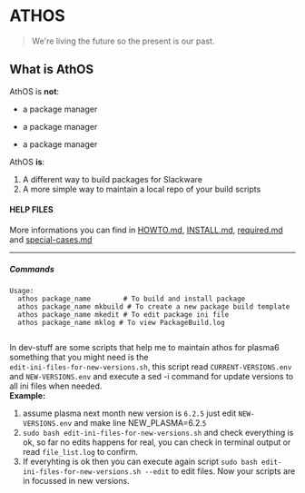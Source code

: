 # ATHOS

> We\'re living the future so
> the present is our past.


## What is AthOS

AthOS is **not**:

* a package manager
- a package manager
+ a package manager

AthOS **is**:

1. A different way to build packages for Slackware
2. A more simple way to maintain a local repo of your build scripts


#### HELP FILES

More informations you can find in [HOWTO.md][1], [INSTALL.md][2], [required.md][3] and [special-cases.md][4]

[1]: ./DOCS/HOWTO.md        'HOWTO.md'
[2]: ./DOCS/INSTALL.md  "INSTALL.md"
[3]: ./DOCS/required.md    "required.md"
[4]: ./DOCS/special-cases.md (special-cases.md)



---

##### Commands

```
Usage:
  athos package_name        # To build and install package
  athos package_name mkbuild # To create a new package build template
  athos package_name mkedit # To edit package ini file
  athos package_name mklog # To view PackageBuild.log
  
```

In dev-stuff are some scripts that help me to maintain athos for plasma6 something that you might need is the <br>
`edit-ini-files-for-new-versions.sh`, this script read `CURRENT-VERSIONS.env` and `NEW-VERSIONS.env` and execute a sed -i command for update versions to all ini files when needed.<br>
**Example:**<br>
1. assume plasma next month new version is `6.2.5` just edit `NEW-VERSIONS.env` and make line NEW_PLASMA=6.2.`5`
2. `sudo bash edit-ini-files-for-new-versions.sh` and check everything is ok, so far no edits happens for real, you can check in terminal output or read `file_list.log` to confirm.
3. If everyhting is ok then you can execute again script `sudo bash edit-ini-files-for-new-versions.sh --edit` to edit files. Now your scripts are in focussed in new versions.
